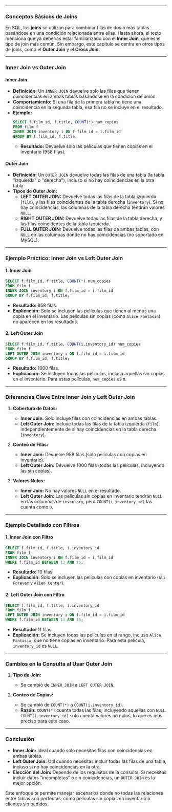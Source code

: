 
---

### **Conceptos Básicos de Joins**

En SQL, los **joins** se utilizan para combinar filas de dos o más tablas basándose en una condición relacionada entre ellas. Hasta ahora, el texto menciona que ya deberías estar familiarizado con el **Inner Join**, que es el tipo de join más común. Sin embargo, este capítulo se centra en otros tipos de joins, como el **Outer Join** y el **Cross Join**.

---

### **Inner Join vs Outer Join**

#### **Inner Join**
- **Definición:** Un `INNER JOIN` devuelve solo las filas que tienen coincidencias en ambas tablas basándose en la condición de unión.
- **Comportamiento:** Si una fila de la primera tabla no tiene una coincidencia en la segunda tabla, esa fila no se incluye en el resultado.
- **Ejemplo:**
  ```sql
  SELECT f.film_id, f.title, COUNT(*) num_copies
  FROM film f
  INNER JOIN inventory i ON f.film_id = i.film_id
  GROUP BY f.film_id, f.title;
  ```
    - **Resultado:** Devuelve solo las películas que tienen copias en el inventario (958 filas).

#### **Outer Join**
- **Definición:** Un `OUTER JOIN` devuelve todas las filas de una tabla (la tabla "izquierda" o "derecha"), incluso si no hay coincidencias en la otra tabla.
- **Tipos de Outer Join:**
    - **LEFT OUTER JOIN:** Devuelve todas las filas de la tabla izquierda (`film`), y las filas coincidentes de la tabla derecha (`inventory`). Si no hay coincidencias, las columnas de la tabla derecha tendrán valores `NULL`.
    - **RIGHT OUTER JOIN:** Devuelve todas las filas de la tabla derecha, y las filas coincidentes de la tabla izquierda.
    - **FULL OUTER JOIN:** Devuelve todas las filas de ambas tablas, con `NULL` en las columnas donde no hay coincidencias (no soportado en MySQL).

---

### **Ejemplo Práctico: Inner Join vs Left Outer Join**

#### **1. Inner Join**
```sql
SELECT f.film_id, f.title, COUNT(*) num_copies
FROM film f
INNER JOIN inventory i ON f.film_id = i.film_id
GROUP BY f.film_id, f.title;
```
- **Resultado:** 958 filas.
- **Explicación:** Solo se incluyen las películas que tienen al menos una copia en el inventario. Las películas sin copias (como `Alice Fantasia`) no aparecen en los resultados.

#### **2. Left Outer Join**
```sql
SELECT f.film_id, f.title, COUNT(i.inventory_id) num_copies
FROM film f
LEFT OUTER JOIN inventory i ON f.film_id = i.film_id
GROUP BY f.film_id, f.title;
```
- **Resultado:** 1000 filas.
- **Explicación:** Se incluyen todas las películas, incluso aquellas sin copias en el inventario. Para estas películas, `num_copies` es `0`.

---

### **Diferencias Clave Entre Inner Join y Left Outer Join**

1. **Cobertura de Datos:**
    - **Inner Join:** Solo incluye filas con coincidencias en ambas tablas.
    - **Left Outer Join:** Incluye todas las filas de la tabla izquierda (`film`), independientemente de si hay coincidencias en la tabla derecha (`inventory`).

2. **Conteo de Filas:**
    - **Inner Join:** Devuelve 958 filas (solo películas con copias en inventario).
    - **Left Outer Join:** Devuelve 1000 filas (todas las películas, incluyendo las sin copias).

3. **Valores Nulos:**
    - **Inner Join:** No hay valores `NULL` en el resultado.
    - **Left Outer Join:** Las películas sin copias en inventario tendrán `NULL` en las columnas de `inventory`, pero `COUNT(i.inventory_id)` las cuenta como `0`.

---

### **Ejemplo Detallado con Filtros**

#### **1. Inner Join con Filtro**
```sql
SELECT f.film_id, f.title, i.inventory_id
FROM film f
INNER JOIN inventory i ON f.film_id = i.film_id
WHERE f.film_id BETWEEN 13 AND 15;
```
- **Resultado:** 10 filas.
- **Explicación:** Solo se incluyen las películas con copias en inventario (`Ali Forever` y `Alien Center`).

#### **2. Left Outer Join con Filtro**
```sql
SELECT f.film_id, f.title, i.inventory_id
FROM film f
LEFT OUTER JOIN inventory i ON f.film_id = i.film_id
WHERE f.film_id BETWEEN 13 AND 15;
```
- **Resultado:** 11 filas.
- **Explicación:** Se incluyen todas las películas en el rango, incluso `Alice Fantasia`, que no tiene copias en inventario. Para esta película, `inventory_id` es `NULL`.

---

### **Cambios en la Consulta al Usar Outer Join**

1. **Tipo de Join:**
    - Se cambió de `INNER JOIN` a `LEFT OUTER JOIN`.

2. **Conteo de Copias:**
    - Se cambió de `COUNT(*)` a `COUNT(i.inventory_id)`.
    - **Razón:** `COUNT(*)` cuenta todas las filas, incluyendo aquellas con `NULL`. `COUNT(i.inventory_id)` solo cuenta valores no nulos, lo que es más preciso para este caso.

---

### **Conclusión**

- **Inner Join:** Ideal cuando solo necesitas filas con coincidencias en ambas tablas.
- **Left Outer Join:** Útil cuando necesitas incluir todas las filas de una tabla, incluso si no hay coincidencias en la otra.
- **Elección del Join:** Depende de los requisitos de la consulta. Si necesitas incluir datos "incompletos" o sin coincidencias, un `OUTER JOIN` es la mejor opción.

Este enfoque te permite manejar escenarios donde no todas las relaciones entre tablas son perfectas, como películas sin copias en inventario o clientes sin pedidos.